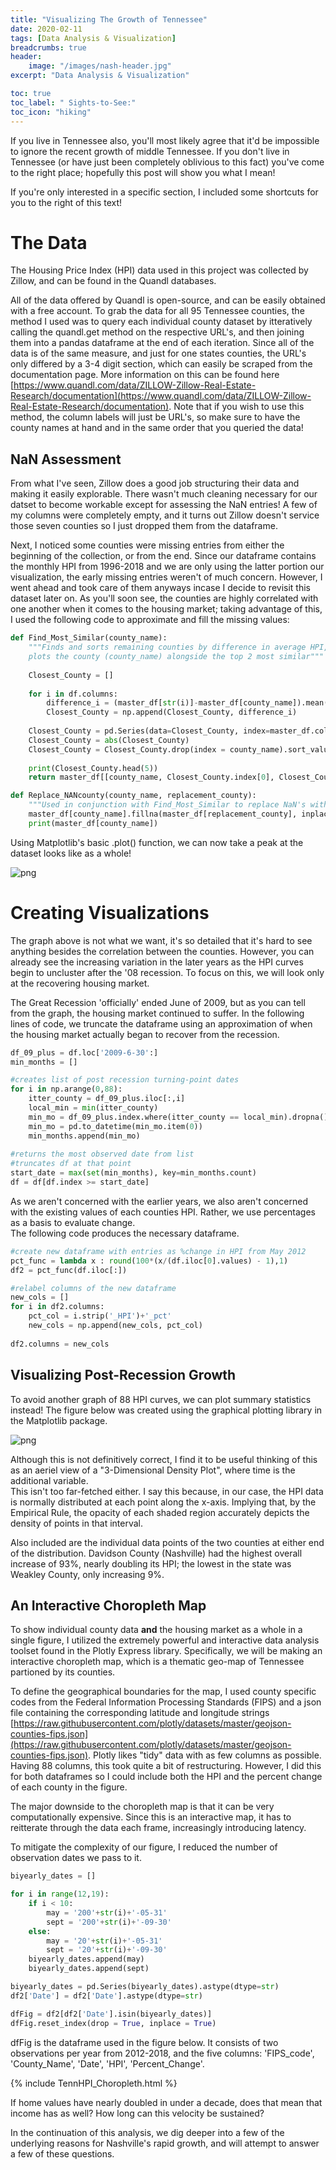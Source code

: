 ```yaml
---
title: "Visualizing The Growth of Tennessee"
date: 2020-02-11
tags: [Data Analysis & Visualization]
breadcrumbs: true
header:
    image: "/images/nash-header.jpg"
excerpt: "Data Analysis & Visualization"

toc: true
toc_label: " Sights-to-See:"
toc_icon: "hiking"
---
```


If you live in Tennessee also, you'll most likely agree that it'd be impossible to ignore the recent growth of middle Tennessee. If you don't live in Tennessee (or have just been completely oblivious to this fact) you've come to the right place; hopefully this post will show you what I mean!

If you're only interested in a specific section, I included some shortcuts for you to the right of this text!
  
  
# The Data
The Housing Price Index (HPI) data used in this project was collected by Zillow, and can be found in the Quandl databases.  
  
All of the data offered by Quandl is open-source, and can be easily obtained with a free account. To grab the data for all 95 Tennessee counties, the method I used was to query each individual county dataset by itteratively calling the quandl.get method on the respective URL's, and then joining them into a pandas dataframe at the end of each iteration. Since all of the data is of the same measure, and just for one states counties, the URL's only differed by a 3-4 digit section, which can easily be scraped from the documentation page. More information on this can be found here [https://www.quandl.com/data/ZILLOW-Zillow-Real-Estate-Research/documentation](https://www.quandl.com/data/ZILLOW-Zillow-Real-Estate-Research/documentation). Note that if you wish to use this method, the column labels will just be URL's, so make sure to have the county names at hand and in the same order that you queried the data!  
  
## NaN Assessment
From what I've seen, Zillow does a good job structuring their data and making it easily explorable. There wasn't much cleaning necessary for our datset to become workable except for assessing the NaN entries! A few of my columns were completely empty, and it turns out Zillow doesn't service those seven counties so I just dropped them from the dataframe.  
  
Next, I noticed some counties were missing entries from either the beginning of the collection, or from the end. Since our dataframe contains the monthly HPI from 1996-2018 and we are only using the latter portion our visualization, the early missing entries weren't of much concern. However, I went ahead and took care of them anyways incase I decide to revisit this dataset later on. As you'll soon see, the counties are highly correlated with one another when it comes to the housing market; taking advantage of this, I used the following code to approximate and fill the missing values:




```python
def Find_Most_Similar(county_name):
    """Finds and sorts remaining counties by difference in average HPI, prints top 5, and 
    plots the county (county_name) alongside the top 2 most similar"""
    
    Closest_County = []
    
    for i in df.columns:
        difference_i = (master_df[str(i)]-master_df[county_name]).mean(0)
        Closest_County = np.append(Closest_County, difference_i)
    
    Closest_County = pd.Series(data=Closest_County, index=master_df.columns.transpose())
    Closest_County = abs(Closest_County)
    Closest_County = Closest_County.drop(index = county_name).sort_values()
    
    print(Closest_County.head(5))
    return master_df[[county_name, Closest_County.index[0], Closest_County.index[1]]].plot()

def Replace_NANcounty(county_name, replacement_county):
    """Used in conjunction with Find_Most_Similar to replace NaN's with best fit"""
    master_df[county_name].fillna(master_df[replacement_county], inplace=True)
    print(master_df[county_name])
```


Using Matplotlib's basic .plot() function, we can now take a peak at the dataset looks like as a whole!  

![png](/images/HPI_linegraph.png)

# Creating Visualizations
The graph above is not what we want, it's so detailed that it's hard to see anything besides the correlation between the counties. However, you can already see the increasing variation in the later years as the HPI curves begin to uncluster after the '08 recession. To focus on this, we will look only at the recovering housing market.  
  
The Great Recession 'officially' ended June of 2009, but as you can tell from the graph, the housing market continued to suffer. In the following lines of code, we truncate the dataframe using an approximation of when the housing market actually began to recover from the recession.


```python
df_09_plus = df.loc['2009-6-30':]
min_months = []

#creates list of post recession turning-point dates
for i in np.arange(0,88):
    itter_county = df_09_plus.iloc[:,i]
    local_min = min(itter_county)
    min_mo = df_09_plus.index.where(itter_county == local_min).dropna().values
    min_mo = pd.to_datetime(min_mo.item(0))
    min_months.append(min_mo)
    
#returns the most observed date from list 
#truncates df at that point
start_date = max(set(min_months), key=min_months.count)
df = df[df.index >= start_date]
```

As we aren't concerned with the earlier years, we also aren't concerned with the existing values of each counties HPI. Rather, we use percentages as a basis to evaluate change.  
The following code produces the necessary dataframe.


```python
#create new dataframe with entries as %change in HPI from May 2012
pct_func = lambda x : round(100*(x/(df.iloc[0].values) - 1),1)
df2 = pct_func(df.iloc[:])

#relabel columns of the new dataframe
new_cols = []
for i in df2.columns:
    pct_col = i.strip('_HPI')+'_pct'
    new_cols = np.append(new_cols, pct_col)
    
df2.columns = new_cols
```
## Visualizing Post-Recession Growth
To avoid another graph of 88 HPI curves, we can plot summary statistics instead! The figure below was created using the graphical plotting library in the Matplotlib package.


![png](/images/HPI_Matplotlib_plot.png)

Although this is not definitively correct, I find it to be useful thinking of this as an aeriel view of a "3-Dimensional Density Plot", where time is the additional variable.  
This isn't too far-fetched either. I say this because, in our case, the HPI data is normally distributed at each point along the x-axis. Implying that, by the Empirical Rule, the opacity of each shaded region accurately depicts the density of points in that interval.  
  
Also included are the individual data points of the two counties at either end of the distribution. Davidson County (Nashville) had the highest overall increase of 93%, nearly doubling its HPI; the lowest in the state was Weakley County, only increasing 9%.  

## An Interactive Choropleth Map
To show individual county data **and** the housing market as a whole in a single figure, I utilized the extremely powerful and interactive data analysis toolset found in the Plotly Express library. Specifically, we will be making an interactive choropleth map, which is a thematic geo-map of Tennessee partioned by its counties.  
  
To define the geographical boundaries for the map, I used county specific codes from the Federal Information Processing Standards (FIPS) and a json file containing the corresponding latitude and longitude strings [https://raw.githubusercontent.com/plotly/datasets/master/geojson-counties-fips.json](https://raw.githubusercontent.com/plotly/datasets/master/geojson-counties-fips.json). Plotly likes "tidy" data with as few columns as possible. Having 88 columns, this took quite a bit of restructuring. However, I did this for both dataframes so I could include both the HPI and the percent change of each county in the figure.  
  
The major downside to the choropleth map is that it can be very computationally expensive. Since this is an interactive map, it has to reitterate through the data each frame, increasingly introducing latency.  
  
To mitigate the complexity of our figure, I reduced the number of observation dates we pass to it.


```python
biyearly_dates = []

for i in range(12,19):
    if i < 10:
        may = '200'+str(i)+'-05-31'
        sept = '200'+str(i)+'-09-30'
    else:
        may = '20'+str(i)+'-05-31'
        sept = '20'+str(i)+'-09-30'
    biyearly_dates.append(may)
    biyearly_dates.append(sept)

biyearly_dates = pd.Series(biyearly_dates).astype(dtype=str)
df2['Date'] = df2['Date'].astype(dtype=str)

dfFig = df2[df2['Date'].isin(biyearly_dates)]
dfFig.reset_index(drop = True, inplace = True)
```

dfFig is the dataframe used in the figure below. It consists of two observations per year from 2012-2018, and the five columns: 'FIPS_code', 'County_Name', 'Date', 'HPI', 'Percent_Change'.


  
{% include TennHPI_Choropleth.html %}

  
If home values have nearly doubled in under a decade, does that mean that income has as well? How long can this velocity be sustained?  
  
In the continuation of this analysis, we dig deeper into a few of the underlying reasons for Nashville's rapid growth, and will attempt to answer a few of these questions.  

